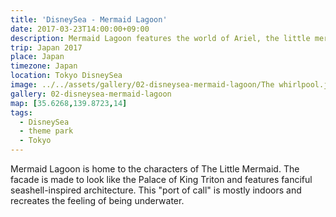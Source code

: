 ```yaml
---
title: 'DisneySea - Mermaid Lagoon'
date: 2017-03-23T14:00:00+09:00
description: Mermaid Lagoon features the world of Ariel, the little mermaid, and her aquatic friends.
trip: Japan 2017
place: Japan
timezone: Japan
location: Tokyo DisneySea
image: ../../assets/gallery/02-disneysea-mermaid-lagoon/The whirlpool.jpeg
gallery: 02-disneysea-mermaid-lagoon
map: [35.6268,139.8723,14]
tags:
  - DisneySea
  - theme park
  - Tokyo
---
```

Mermaid Lagoon is home to the characters of The Little Mermaid. The facade is made to look like the Palace of King Triton and features fanciful seashell-inspired architecture. This "port of call" is mostly indoors and recreates the feeling of being underwater.
